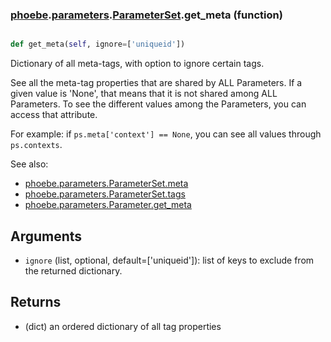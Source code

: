 ### [phoebe](phoebe.md).[parameters](phoebe.parameters.md).[ParameterSet](phoebe.parameters.ParameterSet.md).get_meta (function)


```py

def get_meta(self, ignore=['uniqueid'])

```



Dictionary of all meta-tags, with option to ignore certain tags.

See all the meta-tag properties that are shared by ALL Parameters.
If a given value is 'None', that means that it is not shared
among ALL Parameters.  To see the different values among the
Parameters, you can access that attribute.

For example: if `ps.meta['context'] == None`, you can see all values
through `ps.contexts`.

See also:
* [phoebe.parameters.ParameterSet.meta](phoebe.parameters.ParameterSet.meta.md)
* [phoebe.parameters.ParameterSet.tags](phoebe.parameters.ParameterSet.tags.md)
* [phoebe.parameters.Parameter.get_meta](phoebe.parameters.Parameter.get_meta.md)

Arguments
-----------
* `ignore` (list, optional, default=['uniqueid']): list of keys to exclude
    from the returned dictionary.

Returns
----------
* (dict) an ordered dictionary of all tag properties

